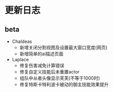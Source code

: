 # 更新日志

## beta

- Chaldeas
  - 新增关闭分割视图及设置最大窗口宽度(网页)
  - 新增简单的ai描述页面
- Laplace
  - 修复伤害减免计算错误
  - 修复自定义技能后未重置actor
  - 组队中从者头像显示芙芙(不等于1000时)
  - 修复特斯卡特利波卡被动的御主技能效果提升
